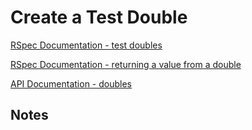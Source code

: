 # Create a Test Double

[RSpec Documentation - test doubles](https://relishapp.com/rspec/rspec-mocks/v/3-8/docs/basics/test-doubles)

[RSpec Documentation - returning a value from a double](https://relishapp.com/rspec/rspec-mocks/v/3-8/docs/configuring-responses/returning-a-value)

[API Documentation - doubles](https://rspec.info/documentation/3.8/rspec-mocks/RSpec/Mocks/ExampleMethods.html#double-instance_method)

## Notes
